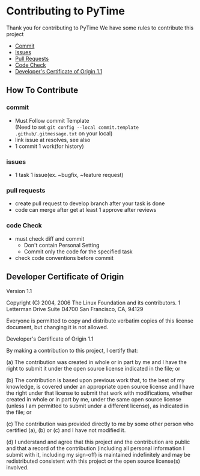 # Contributing to PyTime

Thank you for contributing to PyTime
We have some rules to contribute this project

- [Commit](#commit)
- [Issues](#issues)
- [Pull Requests](#pull-requests)
- [Code Check](#code-Check)
- [Developer's Certificate of Origin 1.1](#developers-certificate-of-origin)

## How To Contribute
### commit
- Must Follow commit Template  
(Need to set `git config --local commit.template .github/.gitmessage.txt` on your local)
- link issue at resolves, see also
- 1 commit 1 work(for history)

### issues
- 1 task 1 issue(ex. ~bugfix, ~feature request)

### pull requests
- create pull request to develop branch after your task is done
- code can merge after get at least 1 approve after reviews

### code Check
- must check diff and commit 
    - Don't contain Personal Setting 
    - Commit only the code for the specified task
- check code conventions before commit

## Developer Certificate of Origin
Version 1.1

Copyright (C) 2004, 2006 The Linux Foundation and its contributors.
1 Letterman Drive
Suite D4700
San Francisco, CA, 94129

Everyone is permitted to copy and distribute verbatim copies of this
license document, but changing it is not allowed.

Developer's Certificate of Origin 1.1

By making a contribution to this project, I certify that:

(a) The contribution was created in whole or in part by me and I
    have the right to submit it under the open source license
    indicated in the file; or

(b) The contribution is based upon previous work that, to the best
    of my knowledge, is covered under an appropriate open source
    license and I have the right under that license to submit that
    work with modifications, whether created in whole or in part
    by me, under the same open source license (unless I am
    permitted to submit under a different license), as indicated
    in the file; or

(c) The contribution was provided directly to me by some other
    person who certified (a), (b) or (c) and I have not modified
    it.

(d) I understand and agree that this project and the contribution
    are public and that a record of the contribution (including all
    personal information I submit with it, including my sign-off) is
    maintained indefinitely and may be redistributed consistent with
    this project or the open source license(s) involved.
